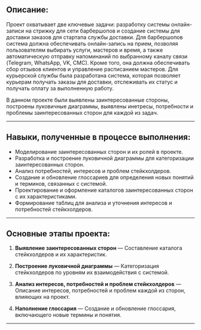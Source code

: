 ## Описание:

Проект охватывает две ключевые задачи: разработку системы онлайн-записи на стрижку для сети барбершопов и создание системы для доставки заказов для стартапа службы доставки.
Для барбершопов система должна обеспечивать онлайн-запись на прием, позволяя пользователям выбирать услуги, мастеров и время, а также автоматическую отправку напоминаний по выбранному каналу связи (Telegram, WhatsApp, VK, СМС). Кроме того, она должна обеспечивать сбор отзывов клиентов и управление расписанием мастеров. Для курьерской службы была разработана система, которая позволяет курьерам получать заказы для доставки, отслеживать их статус и получать оплату за выполненную работу.

В данном проекте были выявлены заинтересованные стороны, построены луковичные диаграммы, выявлены инетресы, потребности и проблемы заинтересованных сторон для каждой из задач.

---

## Навыки, полученные в процессе выполнения:

 - Моделирование заинтересованных сторон и их ролей в проекте.
 - Разработка и построение луковичной диаграммы для категоризации заинтересованных сторон.
 - Анализ потребностей, интересов и проблем стейкхолдеров.
 - Создание и обновление глоссариев для определения новых понятий и терминов, связанных с системой.
 - Проектирование и оформление каталогов заинтересованных сторон с их характеристиками.
 - Формирование таблиц для анализа и уточнения интересов и потребностей стейкхолдеров.

---

## Основные этапы проекта:

1. **Выявление заинтересованных сторон**
 — Составление каталога стейкхолдеров и их характеристик.

2. **Построение луковичной диаграммы**
 — Категоризация стейкхолдеров по уровням их взаимодействия с системой.
   
3. **Анализ интересов, потребностей и проблем стейкхолдеров**
 — Описание интересов, потребностей и проблем каждой из сторон, влияющих на проект.
   
4. **Наполнение глоссария**
 — Создание и обновление глоссария, включающего новые термины и понятия.

---
